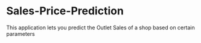 # Sales-Price-Prediction
This application lets you predict the Outlet Sales of a shop based on certain parameters
